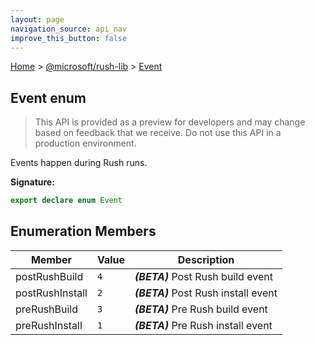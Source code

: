 ```yaml
---
layout: page
navigation_source: api_nav
improve_this_button: false
---
```



[Home](./index.md) &gt; [@microsoft/rush-lib](./rush-lib.md) &gt; [Event](./rush-lib.event.md)

## Event enum

> This API is provided as a preview for developers and may change based on feedback that we receive. Do not use this API in a production environment.
>

Events happen during Rush runs.

<b>Signature:</b>

```typescript
export declare enum Event
```

## Enumeration Members

|  Member | Value | Description |
|  --- | --- | --- |
|  postRushBuild | <code>4</code> | <b><i>(BETA)</i></b> Post Rush build event |
|  postRushInstall | <code>2</code> | <b><i>(BETA)</i></b> Post Rush install event |
|  preRushBuild | <code>3</code> | <b><i>(BETA)</i></b> Pre Rush build event |
|  preRushInstall | <code>1</code> | <b><i>(BETA)</i></b> Pre Rush install event |
